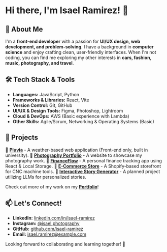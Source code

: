 # Hi there, I'm Isael Ramirez! 👋

## 🚀 About Me
I'm a **front-end developer** with a passion for **UI/UX design, web development, and problem-solving**. I have a background in **computer science** and enjoy crafting clean, user-friendly interfaces. When I'm not coding, you can find me exploring my other interests in **cars, fashion, music, photography, and travel**.

## 🛠️ Tech Stack & Tools
- **Languages:** JavaScript, Python
- **Frameworks & Libraries:** React, Vite
- **Version Control:** Git, GitHub
- **UI/UX & Design Tools:** Figma, Photoshop, Lightroom
- **Cloud & DevOps:** AWS (Basic experience with Lambda)
- **Other Skills:** Agile/Scrum, Networking & Operating Systems (Basic)

## 📌 Projects
🔹 [**Pluvia**](#) - A weather-based web application (Front-end only, built in university).
🔹 [**Photography Portfolio**](#) - A website to showcase my photography work.
🔹 [**FinanceFlow**](#) - A personal finance tracking app using React & Local Storage.
🔹 [**E-Commerce Store**](#) - A Shopify-based storefront for CNC machine tools.
🔹 [**Interactive Story Generator**](#) - A planned project utilizing LLMs for personalized stories.

Check out more of my work on my **[Portfolio](#)**!

## 📫 Let's Connect!
- **LinkedIn:** [linkedin.com/in/isael-ramirez](#)
- **Instagram:** [@isael.photography](#)
- **GitHub:** [github.com/isael-ramirez](#)
- **Email:** [isael.ramirez@example.com](#)

Looking forward to collaborating and learning together! 🚀


